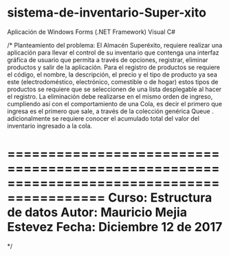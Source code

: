 # sistema-de-inventario-Super-xito
Aplicación de Windows Forms (.NET Framework) Visual C#

/*
Planteamiento del problema:
El Almacén Superéxito, requiere realizar una aplicación para llevar el control de su inventario 
que contenga una interfaz gráfica de usuario que permita a través de opciones, registrar, eliminar
productos y salir de la aplicación. Para el registro de productos se requiere el código, el nombre,
la descripción, el precio y el tipo de producto ya sea este (electrodoméstico, electrónico, 
comestible o de hogar) estos tipos de productos se requiere que se seleccionen de una lista
desplegable al hacer el registro. La eliminación debe realizarse en el mismo orden de ingreso,
cumpliendo así con el comportamiento de una Cola, es decir el primero que ingresa es el primero
que sale, a través de la colección genérica Queue <T>. adicionalmente se requiere conocer el 
acumulado total del valor del inventario ingresado a la cola.

==========================================================================================
Curso: Estructura de datos
Autor: Mauricio Mejia Estevez
Fecha: Diciembre 12 de 2017
===========================================================================================
*/
